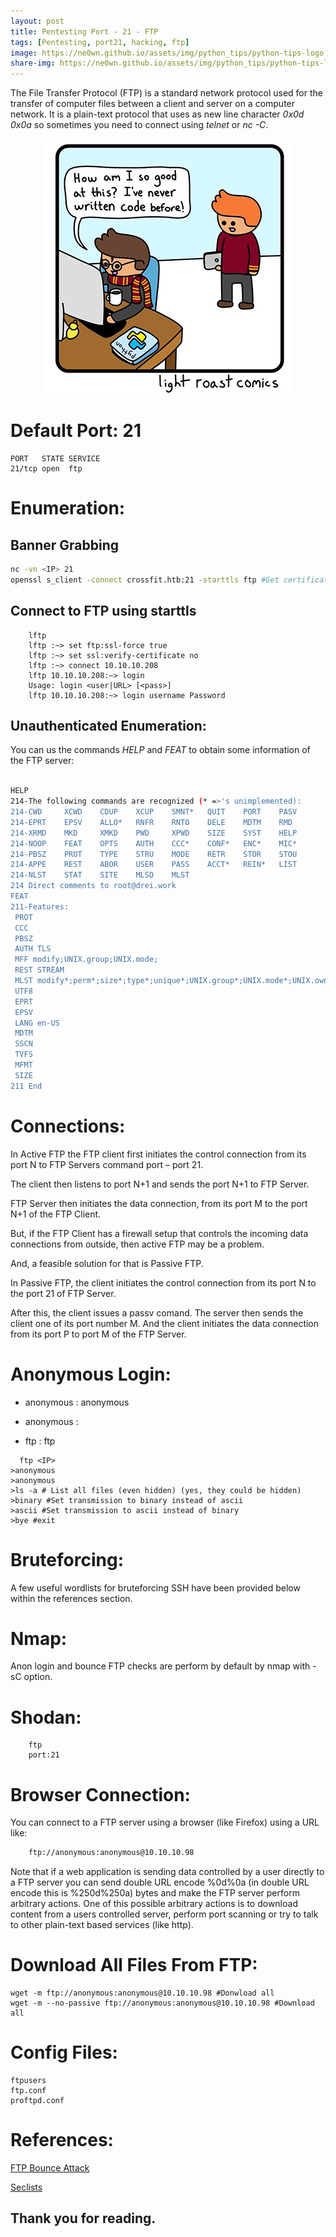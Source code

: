 ```yaml
---
layout: post
title: Pentesting Port - 21 - FTP 
tags: [Pentesting, port21, hacking, ftp]
image: https://ne0wn.github.io/assets/img/python_tips/python-tips-logo.png
share-img: https://ne0wn.github.io/assets/img/python_tips/python-tips-logo.png
---
```


The File Transfer Protocol (FTP) is a standard network protocol used for the transfer of computer files between a client and server on a computer network.
It is a plain-text protocol that uses as new line character <i>0x0d 0x0a</i> so sometimes you need to connect using <i>telnet</i> or <i>nc -C</i>.

<center><img src="/assets/img/python_tips/py-joke.jpg" alt="Python Joke"></center>

# Default Port: 21

```shell
PORT   STATE SERVICE
21/tcp open  ftp
```

# Enumeration:

## Banner Grabbing

```bash
nc -vn <IP> 21
openssl s_client -connect crossfit.htb:21 -starttls ftp #Get certificate if any
```

## Connect to FTP using starttls

```shell
    lftp
    lftp :~> set ftp:ssl-force true
    lftp :~> set ssl:verify-certificate no
    lftp :~> connect 10.10.10.208
    lftp 10.10.10.208:~> login                       
    Usage: login <user|URL> [<pass>]
    lftp 10.10.10.208:~> login username Password
```


## Unauthenticated Enumeration:

 You can us the commands <i>HELP</i> and <i>FEAT</i> to obtain some information of the FTP server:

```bash

HELP
214-The following commands are recognized (* =>'s unimplemented):
214-CWD     XCWD    CDUP    XCUP    SMNT*   QUIT    PORT    PASV    
214-EPRT    EPSV    ALLO*   RNFR    RNTO    DELE    MDTM    RMD     
214-XRMD    MKD     XMKD    PWD     XPWD    SIZE    SYST    HELP    
214-NOOP    FEAT    OPTS    AUTH    CCC*    CONF*   ENC*    MIC*    
214-PBSZ    PROT    TYPE    STRU    MODE    RETR    STOR    STOU    
214-APPE    REST    ABOR    USER    PASS    ACCT*   REIN*   LIST    
214-NLST    STAT    SITE    MLSD    MLST    
214 Direct comments to root@drei.work
FEAT
211-Features:
 PROT
 CCC
 PBSZ
 AUTH TLS
 MFF modify;UNIX.group;UNIX.mode;
 REST STREAM
 MLST modify*;perm*;size*;type*;unique*;UNIX.group*;UNIX.mode*;UNIX.owner*;
 UTF8
 EPRT
 EPSV
 LANG en-US
 MDTM
 SSCN
 TVFS
 MFMT
 SIZE
211 End
```

# Connections:

In Active FTP the FTP client first initiates the control connection from its port N to FTP Servers command port – port 21. 

The client then listens to port N+1 and sends the port N+1 to FTP Server. 

FTP Server then initiates the data connection, from its port M to the port N+1 of the FTP Client.

But, if the FTP Client has a firewall setup that controls the incoming data connections from outside, then active FTP may be a problem. 

And, a feasible solution for that is Passive FTP.

In Passive FTP, the client initiates the control connection from its port N to the port 21 of FTP Server. 

After this, the client issues a passv comand. The server then sends the client one of its port number M. And the client initiates the data connection from its port P to port M of the FTP Server.

# Anonymous Login:

* anonymous : anonymous

* anonymous :

* ftp : ftp

```shell
  ftp <IP>
>anonymous
>anonymous
>ls -a # List all files (even hidden) (yes, they could be hidden)
>binary #Set transmission to binary instead of ascii
>ascii #Set transmission to ascii instead of binary
>bye #exit
```

# Bruteforcing:

A few useful wordlists for bruteforcing SSH have been provided below within the references section.

# Nmap:

Anon login and bounce FTP checks are perform by default by nmap with -sC option.

# Shodan:

```shell
    ftp
    port:21

```

# Browser Connection:

You can connect to a FTP server using a browser (like Firefox) using a URL like:

```bash
    ftp://anonymous:anonymous@10.10.10.98
```

Note that if a web application is sending data controlled by a user directly to a FTP server you can send double URL encode %0d%0a (in double URL encode this is %250d%250a) bytes and make the FTP server perform arbitrary actions. One of this possible arbitrary actions is to download content from a users controlled server, perform port scanning or try to talk to other plain-text based services (like http).

# Download All Files From FTP:

```shell
wget -m ftp://anonymous:anonymous@10.10.10.98 #Donwload all
wget -m --no-passive ftp://anonymous:anonymous@10.10.10.98 #Download all
```

# Config Files:

```shell
ftpusers
ftp.conf
proftpd.conf
```

# References:

[FTP Bounce Attack](https://www.thesecuritybuddy.com/vulnerabilities/what-is-ftp-bounce-attack/)
<br>

[Seclists](https://github.com/danielmiessler/SecLists/blob/master/Passwords/Default-Credentials/ftp-betterdefaultpasslist.txt)
<br>

## Thank you for reading.